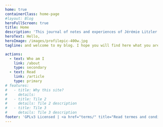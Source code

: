 ```yaml
---
home: true
containerClass: home-page
#layout: Blog
heroFullScreen: true
title: Home
description: 'This journal of notes and experiences of Jérémie Litzler (available offline after installation) will provide a wide range of topics about sustainable living'
heroText: Hello,
heroImage: /images/profilepic-400w.jpg
tagline: and welcome to my blog. I hope you will find here what you are looking for!

actions:
  - text: Who am I
    link: /about
    type: secondary
  - text: Read
    link: /article
    type: primary
# features:
#   - title: Why this site?
#     details:
#   - title: Tile 2
#     details: Tile 2 description
#   - title: Tile 3
#     details: Tile 3 description
footer: 'GPLv3 Licensed | <a href="terms/" title="Read termes and conditions of this website">Terms</a>'
---
```

